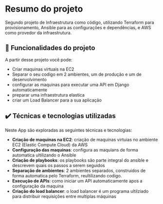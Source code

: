 # Resumo do projeto

Segundo projeto de Infraestrutura como código, utilizando Terraform para provisionamento, Ansible para as configurações e dependências, e AWS como provedor da infraestrutura.

## 🔨 Funcionalidades do projeto

A partir desse projeto você pode:

- Criar maquinas virtuais na EC2
- Separar o seu codigo em 2 ambientes, um de produção e um de desenvolvimento
- configurar as maquinas para executar uma API em Django automaticamente
- preparar uma infraestrutura elastica
- criar um Load Balancer para a sua aplicação

## ✔️ Técnicas e tecnologias utilizadas

Neste App são exploradas as seguintes técnicas e tecnologias:

- **Criação de maquinas na EC2**: criação de maquinas virtuias no ambiente EC2 (Elastic Compute Cloud) da AWS
- **Configuração das maquinas**: configura as maquians de forma automatica ultilizando o Ansible
- **Criação de playbooks**: os playbooks são parte integral do ansible e descrevem quais os passos a serem seguidos
- **Separação de ambientes**: 2 ambientes separados, construidos de forma automatica pelo Terraform, reultilizando codigo.
- **Execução de APIs**: como iniciar um API automaticamente apos a configuração da maquina
- **Criação do load balancer**: o load balancer é um programa ultilziado para distribuir requisições entre multiplas máquinas